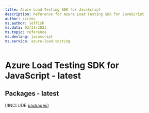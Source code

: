 ```yaml
---
title: Azure Load Testing SDK for JavaScript
description: Reference for Azure Load Testing SDK for JavaScript
author: xirzec
ms.author: jeffish
ms.data: 03/31/2023
ms.topic: reference
ms.devlang: javascript
ms.service: azure-load-testing
---
```

# Azure Load Testing SDK for JavaScript - latest
## Packages - latest
[!INCLUDE [packages](load-testing-index.md)]